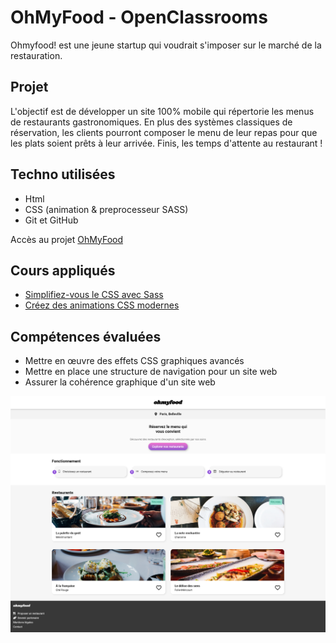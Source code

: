 # OhMyFood - OpenClassrooms
Ohmyfood! est une jeune startup qui voudrait s'imposer sur le marché de la restauration.

## Projet
L'objectif est de développer un site 100% mobile qui répertorie les menus de restaurants gastronomiques. En plus des systèmes classiques de réservation, les clients pourront composer le menu de leur repas pour que les plats soient prêts à leur arrivée. Finis, les temps d'attente au restaurant !

## Techno utilisées
- Html
- CSS (animation & preprocesseur SASS)
- Git et GitHub

Accès au projet [OhMyFood](https://ohmyfood.stevenoyer.fr/)

## Cours appliqués 
- [Simplifiez-vous le CSS avec Sass](https://openclassrooms.com/fr/courses/6106181-simplifiez-vous-le-css-avec-sass)
- [Créez des animations CSS modernes](https://openclassrooms.com/fr/courses/5919246-creez-des-animations-css-modernes)

## Compétences évaluées
- Mettre en œuvre des effets CSS graphiques avancés
- Mettre en place une structure de navigation pour un site web
- Assurer la cohérence graphique d'un site web

![homepage](https://github.com/stevenoyer/StevenOyer_03_24022021/blob/main/images/ohmyfood.stevenoyer.fr_.png)
